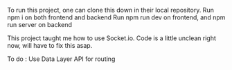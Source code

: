 To run this project, one can clone this down in their local repository. 
Run npm i on both frontend and backend
Run npm run dev on frontend, and npm run server on backend

This project taught me how to use Socket.io. Code is a little unclean right now, will have to fix this asap. 

To do : 
Use Data Layer API for routing

